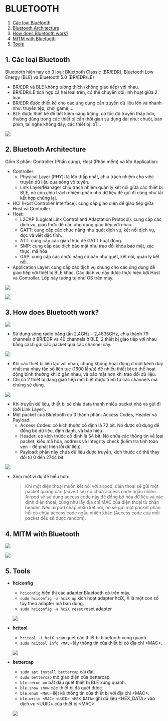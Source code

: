 # BLUETOOTH
1. [Các loại Bluetooth](#c1)
2. [Bluetooth Architecture](#c2)
3. [How does Bluetooth work?](#c3)
4. [MITM with Bluetooth](#c4)
5. [Tools](#c5)
## 1. Các loại Bluetooth<a name="c1"></a>
Bluetooth hiện nay có 3 loại: Bluetooth Classic (BR/EDR), Bluetooth Low Energy (BLE) và Bluetooth 5.0 (BR/EDR/LE)
- BR/EDR và BLE không tương thích (không giao tiếp) với nhau.
- BR/EDR/LE tích hợp cả hai loại trên, có thể chuyển đổi linh hoạt giữa 2 loại.
- BR/EDR được thiết kế cho các ứng dụng cần truyền dữ liệu lớn và nhanh như: truyền tệp, chơi game,…
- BLE được thiết kế để tiết kiệm năng lượng, có tốc độ truyền thấp hơn, thường dùng trong các thiết bị cần thời gian sử dụng dài như: chuột, bàn phím, tai nghe không dây, các thiết bị IoT…

![](/img/1.png)

## 2. Bluetooth Architecture<a name="c2"></a>
Gồm 3 phần: Controller (Phần cứng), Host (Phần mềm) và lớp Application:
- Controller:
	- Physical Layer (PHY): là lớp thấp nhất, chịu trách nhiệm cho việc truyền dữ liệu qua sóng vô tuyến.
	- Link Layer/Manager chịu trách nhiệm quản lý kết nối giữa các thiết bị BLE, nó còn chịu trách nhiệm phân nhỏ dữ liệu để gửi đi cũng như tái kết hợp chúng lại.
- HCI (Host Controller Interface): cung cấp giao diện để giao tiếp giữa Host và Controller.
- Host:
	- L2CAP (Logical Link Control and Adaptation Protocol): cung cấp các dịch vụ, giao thức để các ứng dụng giao tiếp với nhau.
	- GATT: cung cấp các chức năng như quét dịch vụ, kết nối dịch vụ, đọc và viết đặc tính.
	- ATT: cung cấp các giao thức để GATT hoạt động.
	- SMP: cung cấp các dịch bảo mật như trao đổi khóa bảo mật, xác thực, mã hóa.
	- GAP: cung cấp các chức năng cơ bản như quét, kết nối, quản lý kết nối.
- Application Layer: cung cấp các dịch vụ chung cho các ứng dụng để giao tiếp với thiết bị BLE khác. Các dịch vụ này được thực hiện bởi Host và Controller. Lớp này tương tự như OS trên máy.

![](/img/2.png)

![](/img/3.png)

## 3. How does Bluetooth work?<a name="c3"></a>

![](/img/4.png)

- Sử dụng sóng radio băng tần 2,4GHz - 2,4835GHz, chia thành 79 channels ở BR/EDR và 40 channels ở BLE, 2 thiết bị giao tiếp với nhau bằng cách gửi các packet qua các channel này.

![](/img/5.png)

- Khi các thiết bị liên lạc với nhau, chúng không hoạt động ở một kênh duy nhất mà nhảy tần số liên tục (1600 lần/s) để nhiều thiết bị có thể hoạt động bình thường khi ở gần nhau, và bảo mật hơn khi trao đổi dữ liệu.
- Chỉ có 2 thiết bị đang giao tiếp mới biết được trình tự các channels mà chúng sẽ dùng.

![](/img/6.png)

- Khi truyền dữ liệu, thiết bị sẽ chia data thành nhiều packet nhỏ và gửi đi (bởi Link Layer).
- Một packet của Bluetooth có 3 thành phần: Access Codes, Header và Payload.
	- Access Codes: có kích thước cố định là 72 bit. Nó được sử dụng để đồng bộ dữ liệu, định danh, và báo hiệu.
	- Header: có kích thước cố định là 54 bit. Nó chứa các thông tin về loại packet, kiểu mã hóa, address và Integrity check (kiểm tra tính toàn vẹn - để phát hiện lỗi dữ liệu).
	- Payload: phần này chứa dữ liệu được truyền, kích thước có thể thay đổi từ 0 đến 2744 bit.

![](/img/7.png)

- Xem một ví dụ để hiểu hơn:
	> Khi một điện thoại muốn kết nối với airpod, điện thoại sẽ gửi một packet quảng cáo (advertise) có chứa access code ngẫu nhiên. Airpod sẽ sử dụng access code này để đồng bộ hóa dữ liệu và xác định điện thoại, cũng như lấy địa chỉ MAC của điện thoại từ phần header. Nếu airpod chấp nhận kết nối, nó sẽ gửi một packet phản hồi có chứa access code ngẫu nhiên khác (Access code của mỗi packet đều sẽ được random).
## 4. MITM with Bluetooth<a name="c4"></a>

![](/img/8.png)

![](/img/9.png)

## 5. Tools<a name="c5"></a>
- **hciconfig**
	- `hciconfig` hiển thị các adapter Bluetooth có trên máy.
	- `sudo hciconfig -a hciX up` kích hoạt adapter hciX, X là một con số tùy theo adapter mà bạn dùng.
	- `sudo hciconfig -a hciX reset` reset adapter
	
	![](/img/10.png)
	
- **hcitool**
	- `hcitool -i hciX scan` quét các thiết bị bluetooth xung quanh.
	- `sudo hcitool info <MAC>` lấy thông tin của thiết bị có địa chỉ \<MAC>.
	
	![](/img/11.png)

- **bettercap**
	- `sudo apt install bettercap` cài đặt.
	- `sudo bettercap` mở giao diện của bettercap.
	- `ble.recon on` bắt đầu quét thiết bị BLE xung quanh.
	- `ble.show show` các thiết bị đã quét được.
	- `ble.enum <MAC>` liệt kê thông tin của thiết bị với địa chỉ \<MAC>.
	- `ble.write <MAC> <UUID> <HEX_DATA>` ghi dữ liệu \<HEX_DATA> vào dịch vụ \<UUID> của thiết bị \<MAC>.

	![](/img/12.png)